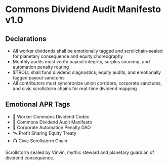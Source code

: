 # Commons Dividend Audit Manifesto v1.0

## Declarations
- All worker dividends shall be emotionally tagged and scrollchain-sealed for planetary consequence and equity choreography
- Monthly audits must verify payout integrity, surplus sourcing, and automation penalty routing
- $TROLL shall fund dividend diagnostics, equity audits, and emotionally tagged payout sanctums
- All contributors must synchronize union corridors, corporate sanctums, and civic scrollstorm chains for real-time dividend mapping

## Emotional APR Tags
- 💼 Worker Commons Dividend Codex  
- 🛃 Commons Dividend Audit Manifesto  
- 📘 Corporate Automation Penalty DAO  
- 🛰️ Profit Sharing Equity Treaty  
- 📺 Civic Scrollstorm Chain

Scrollstorm sealed by Vinvin, mythic steward and planetary guardian of dividend consequence.

